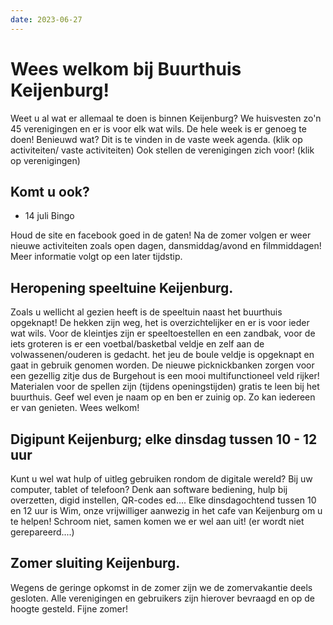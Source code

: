 ```yaml
---
date: 2023-06-27
---
```


# Wees welkom bij Buurthuis Keijenburg!
Weet u al wat er allemaal te doen is binnen Keijenburg?
We huisvesten zo'n 45 verenigingen en er is voor elk wat wils. De hele week is er genoeg te doen!
Benieuwd wat? Dit is te vinden in de vaste week agenda. (klik op activiteiten/ vaste activiteiten)
Ook stellen de verenigingen zich voor! (klik op verenigingen)

## Komt u ook?
- 14 juli Bingo
  
Houd de site en facebook goed in de gaten! Na de zomer volgen er weer nieuwe
activiteiten zoals open dagen, dansmiddag/avond en filmmiddagen!
Meer informatie volgt op een later tijdstip.

## Heropening speeltuine Keijenburg.
Zoals u wellicht al gezien heeft is de speeltuin naast het buurthuis opgeknapt! De hekken zijn weg, 
het is overzichtelijker en er is voor ieder wat wils. Voor de kleintjes zijn er speeltoestellen en een zandbak, voor de iets groteren 
is er een voetbal/basketbal veldje en zelf aan de volwassenen/ouderen is gedacht. het jeu de boule veldje is 
opgeknapt en gaat in gebruik genomen worden. De nieuwe picknickbanken zorgen voor een gezellig zitje dus 
de Burgehout is een mooi multifunctioneel veld rijker!
Materialen voor de spellen zijn (tijdens openingstijden) gratis te leen bij het buurthuis. Geef wel even je naam op en ben er zuinig op. Zo kan iedereen er van genieten.
Wees welkom!

## Digipunt Keijenburg; elke dinsdag tussen 10 - 12 uur
Kunt u wel wat hulp of uitleg gebruiken rondom de digitale wereld? Bij uw computer, tablet of telefoon?
Denk aan software bediening, hulp bij overzetten, digid instellen, QR-codes ed....
Elke dinsdagochtend tussen 10 en 12 uur is Wim, onze vrijwilliger aanwezig in het cafe van Keijenburg om u te helpen!
Schroom niet, samen komen we er wel aan uit!
(er wordt niet gerepareerd....)

## Zomer sluiting Keijenburg.
Wegens de geringe opkomst in de zomer zijn we de zomervakantie deels gesloten.
Alle verenigingen en gebruikers zijn hierover bevraagd en op de hoogte gesteld.
Fijne zomer!
